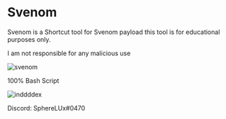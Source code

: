 # Svenom
Svenom is a Shortcut tool for Svenom payload
this tool is for educational purposes only.

I am not responsible for any malicious use

![svenom](https://user-images.githubusercontent.com/64088838/123517309-89cda800-d6a0-11eb-852c-867562f24d95.png)

100% Bash Script

![inddddex](https://user-images.githubusercontent.com/64088838/123517310-8e925c00-d6a0-11eb-87da-14b4be0c1c1c.png)

Discord: SphereLUx#0470
